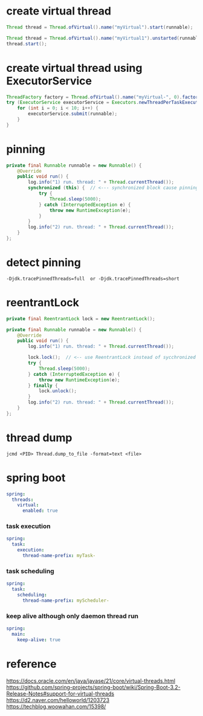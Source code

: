 # create virtual thread

```java
Thread thread = Thread.ofVirtual().name("myVirtual").start(runnable);
```

```java
Thread thread = Thread.ofVirtual().name("myVirtual1").unstarted(runnable);
thread.start();
```


# create virtual thread using ExecutorService

```java
ThreadFactory factory = Thread.ofVirtual().name("myVirtual-", 0).factory();
try (ExecutorService executorService = Executors.newThreadPerTaskExecutor(factory)) {
    for (int i = 0; i < 10; i++) {
        executorService.submit(runnable);
    }
}
```

# pinning
```java
private final Runnable runnable = new Runnable() {
    @Override
    public void run() {
        log.info("1) run. thread: " + Thread.currentThread());
        synchronized (this) {  // <--- synchronized block cause pinning
            try {
                Thread.sleep(5000);
            } catch (InterruptedException e) {
                throw new RuntimeException(e);
            }
        }
        log.info("2) run. thread: " + Thread.currentThread());
    }
};
```

# detect pinning
```
-Djdk.tracePinnedThreads=full  or -Djdk.tracePinnedThreads=short
```

# reentrantLock

```java
private final ReentrantLock lock = new ReentrantLock();

private final Runnable runnable = new Runnable() {
    @Override
    public void run() {
        log.info("1) run. thread: " + Thread.currentThread());

        lock.lock();  // <-- use ReentrantLock instead of sycchronized block 
        try {
            Thread.sleep(5000);
        } catch (InterruptedException e) {
            throw new RuntimeException(e);
        } finally {
            lock.unlock();
        }
        log.info("2) run. thread: " + Thread.currentThread());
    }
};
```
# thread dump
```
jcmd <PID> Thread.dump_to_file -format=text <file>
```

# spring boot 

```yaml
spring:
  threads:
    virtual:
      enabled: true
```

### task execution
```yaml
spring:
  task:
    execution:
      thread-name-prefix: myTask-
```

### task scheduling

```yaml
spring:
  task:
    scheduling:
      thread-name-prefix: myScheduler-
```

### keep alive although only daemon thread run 

```yaml
spring:
  main:
    keep-alive: true
```

# reference
https://docs.oracle.com/en/java/javase/21/core/virtual-threads.html
https://github.com/spring-projects/spring-boot/wiki/Spring-Boot-3.2-Release-Notes#support-for-virtual-threads
https://d2.naver.com/helloworld/1203723
https://techblog.woowahan.com/15398/